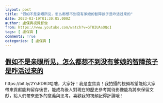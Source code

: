 ```yaml
---
layout: post
title: "假如不是亲眼所见，怎么都想不到没有爹娘的智障孩子是咋活过来的"
date: 2023-03-19T01:30:05.000Z
author: 盧保貴視覺影像
from: https://www.youtube.com/watch?v=GT8IUAaOQoI
tags: [ 盧保貴 ]
comments: True
categories: [ 盧保貴 ]
---
```

<!--1679189405000-->
[假如不是亲眼所见，怎么都想不到没有爹娘的智障孩子是咋活过来的](https://www.youtube.com/watch?v=GT8IUAaOQoI)
------

<div>
https://bit.ly/2YsRD8D哈嘍，大家好！我是盧寶貴！我拍攝的視頻希望能給大家帶來貢獻能夠留存後世，能成為後人對現在的歷史參考期待影像能為將來保留文獻，給人們帶來更多的意義與思考。喜歡我的視頻記得評論哦！
</div>
